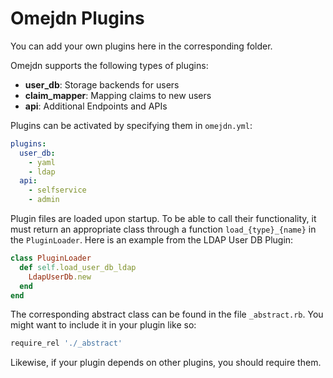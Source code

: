 # Omejdn Plugins

You can add your own plugins here in the corresponding folder.

Omejdn supports the following types of plugins:

* **user_db**: Storage backends for users
* **claim_mapper**: Mapping claims to new users
* **api**: Additional Endpoints and APIs

Plugins can be activated by specifying them in `omejdn.yml`:

```yaml
plugins:
  user_db:
    - yaml
    - ldap
  api:
    - selfservice
    - admin
```

Plugin files are loaded upon startup. To be able to call their functionality,
it must return an appropriate class through a function `load_{type}_{name}` in the `PluginLoader`.
Here is an example from the LDAP User DB Plugin:

```ruby
class PluginLoader
  def self.load_user_db_ldap
    LdapUserDb.new
  end
end
```

The corresponding abstract class can be found in the file `_abstract.rb`.
You might want to include it in your plugin like so:

```ruby
require_rel './_abstract'
```

Likewise, if your plugin depends on other plugins, you should require them.
